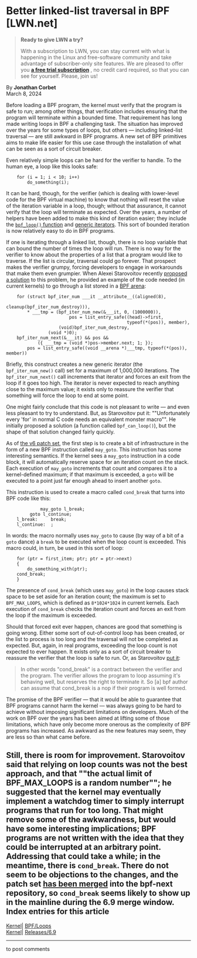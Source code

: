 # Better linked-list traversal in BPF [LWN.net]

> **Ready to give LWN a try?**
> 
> With a subscription to LWN, you can stay current with what is happening in the Linux and free-software community and take advantage of subscriber-only site features. We are pleased to offer you **[a free trial subscription](https://lwn.net/Promo/nst-trial/claim)** , no credit card required, so that you can see for yourself. Please, join us! 

By **Jonathan Corbet**  
March 8, 2024 

Before loading a BPF program, the kernel must verify that the program is safe to run; among other things, that verification includes ensuring that the program will terminate within a bounded time. That requirement has long made writing loops in BPF a challenging task. The situation has improved over the years for some types of loops, but others — including linked-list traversal — are still awkward in BPF programs. A new set of BPF primitives aims to make life easier for this use case through the installation of what can be seen as a sort of circuit breaker. 

Even relatively simple loops can be hard for the verifier to handle. To the human eye, a loop like this looks safe: 
    
    
        for (i = 1; i < 10; i++)
        	do_something(i);
    

It can be hard, though, for the verifier (which is dealing with lower-level code for the BPF virtual machine) to know that nothing will reset the value of the iteration variable in a loop, though; without that assurance, it cannot verify that the loop will terminate as expected. Over the years, a number of helpers have been added to make this kind of iteration easier; they include the [`bpf_loop()` function](/Articles/877062/) and [generic iterators](/Articles/926041/). This sort of bounded iteration is now relatively easy to do in BPF programs. 

If one is iterating through a linked list, though, there is no loop variable that can bound the number of times the loop will run. There is no way for the verifier to know about the properties of a list that a program would like to traverse. If the list is circular, traversal could go forever. That prospect makes the verifier grumpy, forcing developers to engage in workarounds that make them even grumpier. When Alexei Starovoitov recently [proposed a solution](/ml/bpf/20240227055235.23463-2-alexei.starovoitov@gmail.com/) to this problem, he provided an example of the code needed (in current kernels) to go through a list stored in a [BPF arena](/Articles/961941/): 
    
    
        for (struct bpf_iter_num ___it __attribute__((aligned(8),
                                                      cleanup(bpf_iter_num_destroy))),
    		* ___tmp = (bpf_iter_num_new(&___it, 0, (1000000)),
                        	pos = list_entry_safe((head)->first,
                                                  typeof(*(pos)), member),
    	                (void)bpf_iter_num_destroy,
    		     	(void *)0);
    	bpf_iter_num_next(&___it) && pos &&
                ({ ___tmp = (void *)pos->member.next; 1; });
            pos = list_entry_safe((void __arena *)___tmp, typeof(*(pos)), member))
    

Briefly, this construct creates a new generic iterator (the `bpf_iter_num_new()` call) set for a maximum of 1,000,000 iterations. The `bpf_iter_num_next()` call increments that iterator and forces an exit from the loop if it goes too high. The iterator is never expected to reach anything close to the maximum value; it exists only to reassure the verifier that something will force the loop to end at some point. 

One might fairly conclude that this code is not pleasant to write — and even less pleasant to try to understand. But, as Starovoitov put it: ""Unfortunately every 'for' in normal C code needs an equivalent monster macro"". He initially proposed a solution (a function called `bpf_can_loop()`), but the shape of that solution changed fairly quickly. 

As of [the v6 patch set](/ml/bpf/20240306031929.42666-1-alexei.starovoitov@gmail.com/), the first step is to create a bit of infrastructure in the form of a new BPF instruction called `may_goto`. This instruction has some interesting semantics. If the kernel sees a `may_goto` instruction in a code block, it will automatically reserve space for an iteration count on the stack. Each execution of `may_goto` increments that count and compares it to a kernel-defined maximum; if that maximum is exceeded, a `goto` will be executed to a point just far enough ahead to insert another `goto`. 

This instruction is used to create a macro called `cond_break` that turns into BPF code like this: 
    
    
        		 may_goto l_break;
       		 goto l_continue;
        l_break: 	 break;
        l_continue:  ;
    

In words: the macro normally uses `may_goto` to cause (by way of a bit of a `goto` dance) a `break` to be executed when the loop count is exceeded. This macro could, in turn, be used in this sort of loop: 
    
    
        for (ptr = first_item; ptr; ptr = ptr->next)
        {
            do_something_with(ptr);
    	cond_break;
        }
    

The presence of `cond_break` (which uses `may_goto`) in the loop causes stack space to be set aside for an iteration count; the maximum is set to `BPF_MAX_LOOPS`, which is defined as `8*1024*1024` in current kernels. Each execution of `cond_break` checks the iteration count and forces an exit from the loop if the maximum is exceeded. 

Should that forced exit ever happen, chances are good that something is going wrong. Either some sort of out-of-control loop has been created, or the list to process is too long and the traversal will not be completed as expected. But, again, in real programs, exceeding the loop count is not expected to ever happen. It exists only as a sort of circuit breaker to reassure the verifier that the loop is safe to run. Or, as Starovoitov [put it](/ml/bpf/CAADnVQKKFxioLAqLPNq7mvt4GOHpC0j80-SUYzYQkpno3d+49Q@mail.gmail.com/): 

> In other words "cond_break" is a contract between the verifier and the program. The verifier allows the program to loop assuming it's behaving well, but reserves the right to terminate it. So [a] bpf author can assume that cond_break is a nop if their program is well formed. 

The promise of the BPF verifier — that it would be able to guarantee that BPF programs cannot harm the kernel — was always going to be hard to achieve without imposing significant limitations on developers. Much of the work on BPF over the years has been aimed at lifting some of those limitations, which have only become more onerous as the complexity of BPF programs has increased. As awkward as the new features may seem, they are less so than what came before. 

Still, there is room for improvement. Starovoitov said that relying on loop counts was not the best approach, and that ""the actual limit of BPF_MAX_LOOPS is a random number""; he suggested that the kernel may eventually implement a watchdog timer to simply interrupt programs that run for too long. That might remove some of the awkwardness, but would have some interesting implications; BPF programs are not written with the idea that they could be interrupted at an arbitrary point. Addressing that could take a while; in the meantime, there is `cond_break`. There do not seem to be objections to the changes, and the patch set [has been merged](/ml/bpf/170975102930.9518.8336084287032577662.git-patchwork-notify@kernel.org/) into the bpf-next repository, so `cond_break` seems likely to show up in the mainline during the 6.9 merge window.  
Index entries for this article  
---  
[Kernel](/Kernel/Index)| [BPF/Loops](/Kernel/Index#BPF-Loops)  
[Kernel](/Kernel/Index)| [Releases/6.9](/Kernel/Index#Releases-6.9)  
  


* * *

to post comments 

